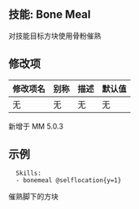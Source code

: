 技能: Bone Meal
--------------------------

对技能目标方块使用骨粉催熟  

修改项
----------

| 修改项名 | 别称    | 描述                                                                                                    | 默认值 |
|-----------|------------|----------------------------------------------------------------------------------------------------------------|---------------|
| 无 | 无 | 无 | 无 |

新增于 MM 5.0.3

示例
--------

      Skills:
      - bonemeal @selflocation{y=1}

催熟脚下的方块
